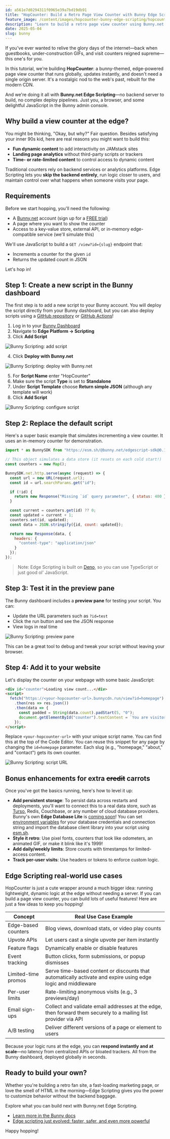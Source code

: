 ```yaml
---
id: a561e7d0294311f0965e39a7bd19db91
title: "HopCounter: Build a Retro Page View Counter with Bunny Edge Scripting"
feature_image: /content/images/hopcounter-bunny-edge-scripting/hopcounter-bunny-edge-scripting.jpg
description: "Learn to build a retro page view counter using Bunny.net Edge Scripting!"
date: 2025-05-04
slug: bunny
---
```


If you've ever wanted to relive the glory days of the internet—back when guestbooks, under-construction GIFs, and visit counters reigned supreme—this one's for you.

In this tutorial, we're building **HopCounter**: a bunny-themed, edge-powered page view counter that runs globally, updates instantly, and doesn't need a single origin server. It's a nostalgic nod to the web's past, rebuilt for the modern CDN.

And we're doing it all with **Bunny.net Edge Scripting**—no backend server to build, no complex deploy pipelines. Just you, a browser, and some delightful JavaScript in the Bunny admin console.

## Why build a view counter at the edge?

You might be thinking, "Okay, but why?" Fair question. Besides satisfying your inner 90s kid, here are real reasons you might want to build this:

- **Fun dynamic content** to add interactivity on JAMstack sites
- **Landing page analytics** without third-party scripts or trackers
- **Time- or rate-limited content** to control access to dynamic content

Traditional counters rely on backend services or analytics platforms. Edge Scripting lets you **skip the backend entirely**, run logic closer to users, and maintain control over what happens when someone visits your page.

## Requirements

Before we start hopping, you'll need the following:

- A [Bunny.net](https://bunny.net/) account (sign up for a [FREE trial](https://dash.bunny.net/auth/register))
- A page where you want to show the counter
- Access to a key-value store, external API, or in-memory edge-compatible service (we'll simulate this)

We'll use JavaScript to build a `GET /view?id={slug}` endpoint that:

- Increments a counter for the given `id`
- Returns the updated count in JSON

Let's hop in!

## Step 1: Create a new script in the Bunny dashboard

The first step is to add a new script to your Bunny account. You will deploy the script directly from your Bunny dashboard, but you can also deploy scripts using a [GitHub repository](https://docs.bunny.net/docs/edge-scripting-github-integration) or [GitHub Actions](https://docs.bunny.net/docs/edge-scripting-github-action)!

1. Log in to your [Bunny Dashboard](https://dash.bunny.net/)
2. Navigate to **Edge Platform → Scripting**
3. Click **Add Script**

![Bunny Scripting: add script](/content/images/hopcounter-bunny-edge-scripting/bunny-edge-scripting-01.png)

4. Click **Deploy with Bunny.net**

![Bunny Scripting: deploy with Bunny.net](/content/images/hopcounter-bunny-edge-scripting/bunny-edge-scripting-02.png)

5. For **Script Name** enter "HopCounter"
6. Make sure the script **Type** is set to **Standalone**
7. Under **Script Template** choose **Return simple JSON** (although any template will work)
8. Click **Add Script**

![Bunny Scripting: configure script](/content/images/hopcounter-bunny-edge-scripting/bunny-edge-scripting-03.png)

## Step 2: Replace the default script

Here's a super basic example that simulates incrementing a view counter. It uses an in-memory counter for demonstration.

```javascript
import * as BunnySDK from "https://esm.sh/@bunny.net/edgescript-sdk@0.11.2";

// This object simulates a data store (it resets on each cold start!)
const counters = new Map();

BunnySDK.net.http.serve(async (request) => {
  const url = new URL(request.url);
  const id = url.searchParams.get("id");

  if (!id) {
    return new Response("Missing `id` query parameter", { status: 400 });
  }

  const current = counters.get(id) ?? 0;
  const updated = current + 1;
  counters.set(id, updated);
  const data = JSON.stringify({id, count: updated});

  return new Response(data, {
    headers: {
      "content-type": "application/json"
    }
  });
});
```

> Note: Edge Scripting is built on [Deno](https://deno.com/), so you can use TypeScript or just good ol' JavaScript.

## Step 3: Test it in the preview pane

The Bunny dashboard includes a **preview pane** for testing your script. You can:

- Update the URL parameters such as `?id=test`
- Click the run button and see the JSON response
- View logs in real time

![Bunny Scripting: preview pane](/content/images/hopcounter-bunny-edge-scripting/bunny-edge-scripting-05.png)

This can be a great tool to debug and tweak your script without leaving your browser.

## Step 4: Add it to your website

Let's display the counter on your webpage with some basic JavaScript:

```html
<div id="counter">Loading view count...</div>
<script>
  fetch("https://<your-hopcounter-url>.bunnycdn.run/view?id=homepage")
    .then(res => res.json())
    .then(data => {
      const padded = String(data.count).padStart(5, "0");
      document.getElementById("counter").textContent = `You are visitor #${padded} 🐇`;
    });
</script>
```

Replace `<your-hopcounter-url>` with your unique script name. You can find this at the top of the Code Editor. You can reuse this snippet for any page by changing the `id=homepage` parameter. Each slug (e.g., "homepage," "about," and "contact") gets its own counter.

![Bunny Scripting: script URL](/content/images/hopcounter-bunny-edge-scripting/bunny-edge-scripting-04.png)

## Bonus enhancements for extra ~~credit~~ carrots

Once you've got the basics running, here's how to level it up:

- **Add persistent storage**: To persist data across restarts and deployments, you'll want to connect this to a real data store, such as [Turso](https://docs.bunny.net/docs/access-edge-database-with-turso), Redis, Couchbase, or any number of cloud database providers. Bunny's own **Edge Database Lite** is [coming soon](https://bunny.net/blog/edge-scripting-just-evolved-faster-safer-and-even-more-powerful/)!
 You can set [environment variables](https://docs.bunny.net/docs/edge-scripting-environment-variables-and-secrets) for your database credentials and connection string and import the database client library into your script using [esm.sh](https://esm.sh/).
- **Style it retro**: Use pixel fonts, counters that look like odometers, an animated GIF, or make it blink like it's 1999!
- **Add daily/weekly limits**: Store counts with timestamps for limited-access content.
- **Track per-user visits**: Use headers or tokens to enforce custom logic.

## Edge Scripting real-world use cases

HopCounter is just a cute wrapper around a much bigger idea: running lightweight, dynamic logic at the edge without needing a server. If you can build a page view counter, you can build lots of useful features! Here are just a few ideas to keep you hopping!

| Concept               | Real Use Case Example                                |
|-----------------------|------------------------------------------------------|
| Edge-based counters   | Blog views, download stats, or video play counts     |
| Upvote APIs           | Let users cast a single upvote per item instantly |
| Feature flags         | Dynamically enable or disable features |
| Event tracking        | Button clicks, form submissions, or popup dismisses  |
| Limited-time promos   | Serve time-based content or discounts that automatically activate and expire using edge logic and middleware |
| Per-user limits       | Rate-limiting anonymous visits (e.g., 3 previews/day)|
| Email sign-ups        | Collect and validate email addresses at the edge, then forward them securely to a mailing list provider via API |
| A/B testing           | Deliver different versions of a page or element to users |

Because your logic runs at the edge, you can **respond instantly and at scale**—no latency from centralized APIs or bloated trackers. All from the Bunny dashboard, deployed globally in seconds.

## Ready to build your own?

Whether you're building a retro fan site, a fast-loading marketing page, or love the smell of HTML in the morning—Edge Scripting gives you the power to customize behavior without the backend baggage.

Explore what you can build next with Bunny.net Edge Scripting.

- [Learn more in the Bunny docs](https://docs.bunny.net/docs/edge-scripting-overview)
- [Edge scripting just evolved: faster, safer, and even more powerful](https://bunny.net/blog/edge-scripting-just-evolved-faster-safer-and-even-more-powerful/)

Happy hopping!
